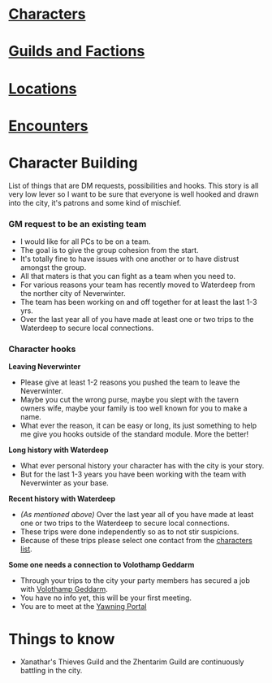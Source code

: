 # [Characters](Characters)
# [Guilds and Factions](Guilds-and-Factions.md)
# [Locations](Locations.md)
# [Encounters](Encounters.md)

# Character Building

List of things that are DM requests, possibilities and hooks. This story is all very low lever so I want to be sure that everyone is well hooked and drawn into the city, it's patrons and some kind of mischief.

### GM request to be an existing team

- I would like for all PCs to be on a team.
- The goal is to give the group cohesion from the start.
- It's totally fine to have issues with one another or to have distrust amongst the group.
- All that maters is that you can fight as a team when you need to.
- For various reasons your team has recently moved to Waterdeep from the norther city of Neverwinter.
- The team has been working on and off together for at least the last 1-3 yrs.
- Over the last year all of you have made at least one or two trips to the Waterdeep to secure local connections.

### Character hooks

**Leaving Neverwinter**

- Please give at least 1-2 reasons you pushed the team to leave the Neverwinter.
- Maybe you cut the wrong purse, maybe you slept with the tavern owners wife, maybe your family is too well known for you to make a name.
- What ever the reason, it can be easy or long, its just something to help me give you hooks outside of the standard module. More the better!

**Long history with Waterdeep**

- What ever personal history your character has with the city is your story.
- But for the last 1-3 years you have been working with the team with Neverwinter as your base.

**Recent history with Waterdeep**

- *(As mentioned above)* Over the last year all of you have made at least one or two trips to the Waterdeep to secure local connections.
- These trips were done independently so as to not stir suspicions.
- Because of these trips please select one contact from the [characters list](Characters).

**Some one needs a connection to Volothamp Geddarm**

- Through your trips to the city your party members has secured a job with [Volothamp Geddarm](Characters/Volothamp-Geddarm.md).
- You have no info yet, this will be your first meeting.
- You are to meet at the [Yawning Portal](Locations.md#yawning-portal)

# Things to know

- Xanathar's Thieves Guild and the Zhentarim Guild are continuously battling in the city.
